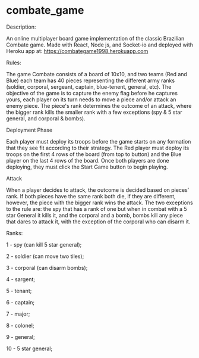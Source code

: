 # combate_game
Description:

An online multiplayer board game implementation of the classic Brazilian Combate game. 
Made with React, Node js, and Socket-io and deployed with Heroku app at: 
https://combategame1998.herokuapp.com

Rules:

The game Combate consists of a board of 10x10, and two teams (Red and Blue) 
each team has 40 pieces representing the different army ranks (soldier, corporal, 
sergeant, captain, blue-tenent, general, etc). 
The objective of the game is to capture the enemy flag before he captures yours, 
each player on its turn needs to move a piece and/or attack an enemy piece. 
The piece's rank determines the outcome of an attack, 
where the bigger rank kills the smaller rank with a few exceptions (spy & 5 star general, and corporal & bombs). 

Deployment Phase

Each player must deploy its troops before the game starts on any formation that they see fit according to their strategy. 
The Red player must deploy its troops on the first 4 rows of the board (from top to button) and the Blue player on the last 4 rows of the board. 
Once both players are done deploying, they must click the Start Game button to begin playing.

Attack 

When a player decides to attack, the outcome is decided based on pieces’ rank. 
If both pieces have the same rank both die, if they are different, however, the piece with the bigger rank wins the attack. 
The two exceptions to the rule are: the spy that has a rank of one but when in combat with a 5 star General it kills it, 
and the corporal and a bomb, bombs kill any piece that dares to attack it, with the exception of the corporal who can disarm it.

Ranks:

1 - spy (can kill 5 star general); 

2 - soldier (can move two tiles);

3 - corporal (can disarm bombs);

4 - sargent;

5 - tenant;

6 - captain;

7 - major;

8 - colonel;

9 - general;

10 - 5 star general;

